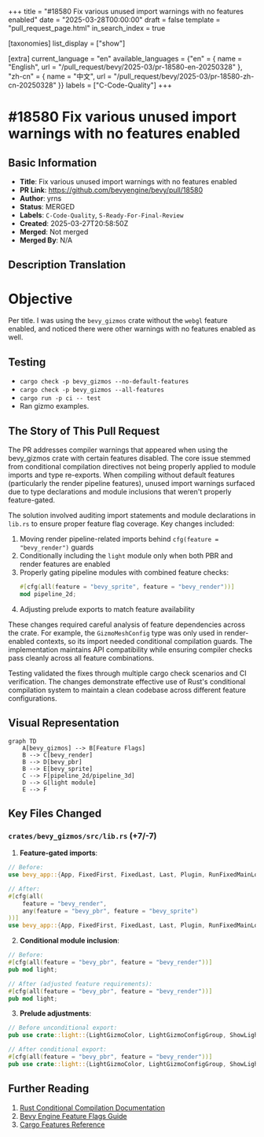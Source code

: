 +++
title = "#18580 Fix various unused import warnings with no features enabled"
date = "2025-03-28T00:00:00"
draft = false
template = "pull_request_page.html"
in_search_index = true

[taxonomies]
list_display = ["show"]

[extra]
current_language = "en"
available_languages = {"en" = { name = "English", url = "/pull_request/bevy/2025-03/pr-18580-en-20250328" }, "zh-cn" = { name = "中文", url = "/pull_request/bevy/2025-03/pr-18580-zh-cn-20250328" }}
labels = ["C-Code-Quality"]
+++

# #18580 Fix various unused import warnings with no features enabled

## Basic Information
- **Title**: Fix various unused import warnings with no features enabled
- **PR Link**: https://github.com/bevyengine/bevy/pull/18580
- **Author**: yrns
- **Status**: MERGED
- **Labels**: `C-Code-Quality`, `S-Ready-For-Final-Review`
- **Created**: 2025-03-27T20:58:50Z
- **Merged**: Not merged
- **Merged By**: N/A

## Description Translation
# Objective

Per title. I was using the `bevy_gizmos` crate without the `webgl` feature enabled, and noticed there were other warnings with no features enabled as well.

## Testing

- `cargo check -p bevy_gizmos --no-default-features`
- `cargo check -p bevy_gizmos --all-features`
- `cargo run -p ci -- test`
- Ran gizmo examples.

## The Story of This Pull Request

The PR addresses compiler warnings that appeared when using the bevy_gizmos crate with certain features disabled. The core issue stemmed from conditional compilation directives not being properly applied to module imports and type re-exports. When compiling without default features (particularly the render pipeline features), unused import warnings surfaced due to type declarations and module inclusions that weren't properly feature-gated.

The solution involved auditing import statements and module declarations in `lib.rs` to ensure proper feature flag coverage. Key changes included:

1. Moving render pipeline-related imports behind `cfg(feature = "bevy_render")` guards
2. Conditionally including the `light` module only when both PBR and render features are enabled
3. Properly gating pipeline modules with combined feature checks:
   ```rust
   #[cfg(all(feature = "bevy_sprite", feature = "bevy_render"))]
   mod pipeline_2d;
   ```
4. Adjusting prelude exports to match feature availability

These changes required careful analysis of feature dependencies across the crate. For example, the `GizmoMeshConfig` type was only used in render-enabled contexts, so its import needed conditional compilation guards. The implementation maintains API compatibility while ensuring compiler checks pass cleanly across all feature combinations.

Testing validated the fixes through multiple cargo check scenarios and CI verification. The changes demonstrate effective use of Rust's conditional compilation system to maintain a clean codebase across different feature configurations.

## Visual Representation

```mermaid
graph TD
    A[bevy_gizmos] --> B[Feature Flags]
    B --> C[bevy_render]
    B --> D[bevy_pbr]
    B --> E[bevy_sprite]
    C --> F[pipeline_2d/pipeline_3d]
    D --> G[light module]
    E --> F
```

## Key Files Changed

### `crates/bevy_gizmos/src/lib.rs` (+7/-7)

1. **Feature-gated imports**:
```rust
// Before:
use bevy_app::{App, FixedFirst, FixedLast, Last, Plugin, RunFixedMainLoop};

// After:
#[cfg(all(
    feature = "bevy_render",
    any(feature = "bevy_pbr", feature = "bevy_sprite")
))]
use bevy_app::{App, FixedFirst, FixedLast, Last, Plugin, RunFixedMainLoop};
```

2. **Conditional module inclusion**:
```rust
// Before:
#[cfg(all(feature = "bevy_pbr", feature = "bevy_render"))]
pub mod light;

// After (adjusted feature requirements):
#[cfg(all(feature = "bevy_pbr", feature = "bevy_render"))]
pub mod light;
```

3. **Prelude adjustments**:
```rust
// Before unconditional export:
pub use crate::light::{LightGizmoColor, LightGizmoConfigGroup, ShowLightGizmo};

// After conditional export:
#[cfg(all(feature = "bevy_pbr", feature = "bevy_render"))]
pub use crate::light::{LightGizmoColor, LightGizmoConfigGroup, ShowLightGizmo};
```

## Further Reading

1. [Rust Conditional Compilation Documentation](https://doc.rust-lang.org/reference/conditional-compilation.html)
2. [Bevy Engine Feature Flags Guide](https://github.com/bevyengine/bevy/blob/main/docs/plugins_guidelines.md#feature-flags)
3. [Cargo Features Reference](https://doc.rust-lang.org/cargo/reference/features.html)